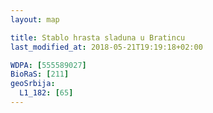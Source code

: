 ```yaml
---
layout: map

title: Stablo hrasta sladuna u Bratincu
last_modified_at: 2018-05-21T19:19:18+02:00

WDPA: [555589027]
BioRaS: [211]
geoSrbija:
  L1_182: [65]
---
```

